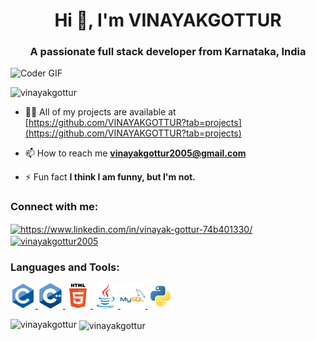 <h1 align="center">Hi 👋, I'm VINAYAKGOTTUR</h1>
<h3 align="center">A passionate full stack developer from Karnataka, India</h3>
 
<img alt="Coder GIF" height=250 width=350 src="https://analyticsindiamag.com/wp-content/uploads/2018/12/developer-dribbble.gif" />
<br>
<p align="left"> <img src="https://komarev.com/ghpvc/?username=vinayakgottur&label=Profile%20views&color=0e75b6&style=flat" alt="vinayakgottur" /> </p>

- 👨‍💻 All of my projects are available at [https://github.com/VINAYAKGOTTUR?tab=projects](https://github.com/VINAYAKGOTTUR?tab=projects)

- 📫 How to reach me **vinayakgottur2005@gmail.com**

- ⚡ Fun fact **I think I am funny, but I'm not.**

<h3 align="left">Connect with me:</h3>
<p align="left">
<a href="https://linkedin.com/in/https://www.linkedin.com/in/vinayak-gottur-74b401330/" target="blank"><img align="center" src="https://raw.githubusercontent.com/rahuldkjain/github-profile-readme-generator/master/src/images/icons/Social/linked-in-alt.svg" alt="https://www.linkedin.com/in/vinayak-gottur-74b401330/" height="30" width="40" /></a>
<a href="https://instagram.com/vinayakgottur2005" target="blank"><img align="center" src="https://raw.githubusercontent.com/rahuldkjain/github-profile-readme-generator/master/src/images/icons/Social/instagram.svg" alt="vinayakgottur2005" height="30" width="40" /></a>
</p>

<h3 align="left">Languages and Tools:</h3>
<p align="left"> <a href="https://www.cprogramming.com/" target="_blank" rel="noreferrer"> <img src="https://raw.githubusercontent.com/devicons/devicon/master/icons/c/c-original.svg" alt="c" width="40" height="40"/> </a> <a href="https://www.w3schools.com/cpp/" target="_blank" rel="noreferrer"> <img src="https://raw.githubusercontent.com/devicons/devicon/master/icons/cplusplus/cplusplus-original.svg" alt="cplusplus" width="40" height="40"/> </a> <a href="https://www.w3.org/html/" target="_blank" rel="noreferrer"> <img src="https://raw.githubusercontent.com/devicons/devicon/master/icons/html5/html5-original-wordmark.svg" alt="html5" width="40" height="40"/> </a> <a href="https://www.java.com" target="_blank" rel="noreferrer"> <img src="https://raw.githubusercontent.com/devicons/devicon/master/icons/java/java-original.svg" alt="java" width="40" height="40"/> </a> <a href="https://www.mysql.com/" target="_blank" rel="noreferrer"> <img src="https://raw.githubusercontent.com/devicons/devicon/master/icons/mysql/mysql-original-wordmark.svg" alt="mysql" width="40" height="40"/> </a> <a href="https://www.python.org" target="_blank" rel="noreferrer"> <img src="https://raw.githubusercontent.com/devicons/devicon/master/icons/python/python-original.svg" alt="python" width="40" height="40"/> </a> </p>

<p><img align="left" src="https://github-readme-stats.vercel.app/api/top-langs?username=vinayakgottur&show_icons=true&locale=en&layout=compact" alt="vinayakgottur" /></p>

<p>&nbsp;<img align="center" src="https://github-readme-stats.vercel.app/api?username=vinayakgottur&show_icons=true&locale=en" alt="vinayakgottur" /></p>
